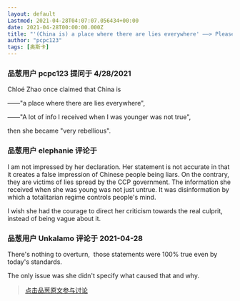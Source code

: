 ```yaml
---
layout: default
Lastmod: 2021-04-28T04:07:07.056434+00:00
date: 2021-04-28T00:00:00.000Z
title: "'(China is) a place where there are lies everywhere' ——> Please overturn this conclusion :)?"
author: "pcpc123"
tags: [奥斯卡]
---
```



### 品葱用户 **pcpc123** 提问于 4/28/2021
    
Chloé Zhao once claimed that China is   
  
——"a place where there are lies everywhere",  
  
——"A lot of info I received when I was younger was not true",  
  
then she became "very rebellious".
    
                

### 品葱用户 **elephanie** 评论于 
        
I am not impressed by her declaration. Her statement is not accurate in that it creates a false impression of Chinese people being liars. On the contrary, they are victims of lies spread by the CCP government. The information she received when she was young was not just untrue. It was disinformation by which a totalitarian regime controls people's mind.  
  
I wish she had the courage to direct her criticism towards the real culprit, instead of being vague about it.
        
                

### 品葱用户 **Unkalamo** 评论于 2021-04-28
        
There's nothing to overturn,  those statements were 100% true even by today's standards.   
  
The only issue was she didn't specify what caused that and why.
        
                





> [点击品葱原文参与讨论](https://pincong.rocks/question/38394)

